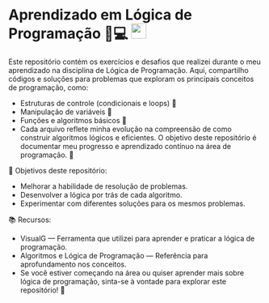  # Aprendizado em Lógica de Programação 🧠💻 <img src="https://media.giphy.com/media/f9jQLaKJJl6dL0AmmZ/giphy.gif" width= "30px">

Este repositório contém os exercícios e desafios que realizei durante o meu aprendizado na disciplina de Lógica de Programação. Aqui, compartilho códigos e soluções para problemas que exploram os principais conceitos de programação, como:

- Estruturas de controle (condicionais e loops) 📝
- Manipulação de variáveis 🔢
- Funções e algoritmos básicos 🔄
- Cada arquivo reflete minha evolução na compreensão de como construir algoritmos lógicos e eficientes. O objetivo deste repositório é documentar meu progresso e aprendizado contínuo na área de programação. 🚀

🚀 Objetivos deste repositório:
- Melhorar a habilidade de resolução de problemas.
- Desenvolver a lógica por trás de cada algoritmo.
- Experimentar com diferentes soluções para os mesmos problemas.
  
📚 Recursos:
- VisualG — Ferramenta que utilizei para aprender e praticar a lógica de programação.
- Algoritmos e Lógica de Programação — Referência para aprofundamento nos conceitos.
- Se você estiver começando na área ou quiser aprender mais sobre lógica de programação, sinta-se à vontade para explorar este repositório! 🚀


